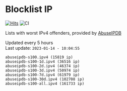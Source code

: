 # Blocklist IP

[![Hits](https://hits.seeyoufarm.com/api/count/incr/badge.svg?url=https%3A%2F%2Fgithub.com%2Fborestad%2Fblocklist-ip%2F&count_bg=%2379C83D&title_bg=%23555555&icon=&icon_color=%23E7E7E7&title=hits&edge_flat=false)](https://hits.seeyoufarm.com)  ![CI](https://img.shields.io/github/workflow/status/borestad/blocklist-ip/CI?style=flat-square)

Lists with worst IPv4 offenders, provided by [AbuseIPDB](https://www.abuseipdb.com/)

<!-- FOOTER-PLACEHOLDER -->
Updated every 5 hours<br>
Last update: `2023-01-14 - 10:04:55`
```
abuseipdb-s100.ipv4 (15819 ip)
abuseipdb-s100-1d.ipv4 (36516 ip)
abuseipdb-s100-2d.ipv4 (46374 ip)
abuseipdb-s100-3d.ipv4 (50974 ip)
abuseipdb-s100-7d.ipv4 (61979 ip)
abuseipdb-s100-30d.ipv4 (102708 ip)
abuseipdb-s100-all.ipv4 (161733 ip)
```
